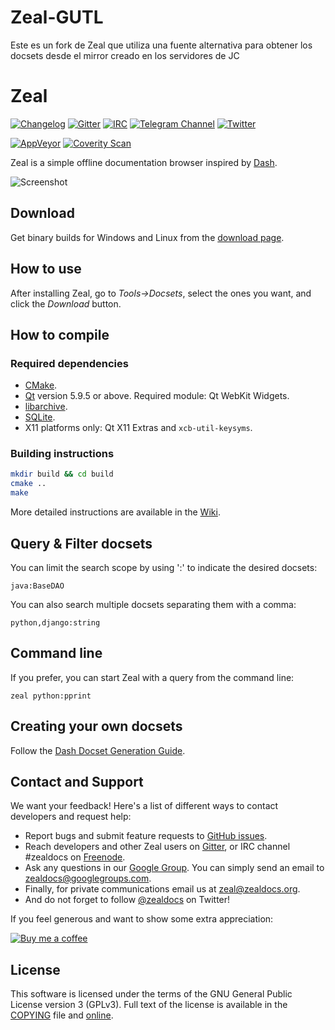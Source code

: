 # Zeal-GUTL

Este es un fork de Zeal que utiliza una fuente alternativa para obtener los docsets desde el mirror creado en los servidores de JC 

# Zeal

[![Changelog](https://img.shields.io/github/release/zealdocs/zeal.svg?style=flat-square)](https://github.com/zealdocs/zeal/releases)
[![Gitter](https://img.shields.io/gitter/room/zealdocs/zeal.svg?style=flat-square)](https://gitter.im/zealdocs/zeal)
[![IRC](https://img.shields.io/badge/chat-on%20irc-blue.svg?style=flat-square)](https://kiwiirc.com/client/irc.freenode.net/#zealdocs)
[![Telegram Channel](https://img.shields.io/badge/follow-on%20telegram-179cde.svg?style=flat-square)](https://telegram.me/zealdocs)
[![Twitter](https://img.shields.io/badge/follow-on%20twitter-1da1f2.svg?style=flat-square)](https://twitter.com/zealdocs)

[![AppVeyor](https://img.shields.io/appveyor/ci/zealdocs/zeal/master.svg?style=flat-square)](https://ci.appveyor.com/project/zealdocs/zeal)
[![Coverity Scan](https://img.shields.io/coverity/scan/4271.svg?style=flat-square)](https://scan.coverity.com/projects/4271)

Zeal is a simple offline documentation browser inspired by [Dash](https://kapeli.com/dash).

![Screenshot](https://i.imgur.com/qBkZduS.png)

## Download

Get binary builds for Windows and Linux from the [download page](https://zealdocs.org/download.html).

## How to use

After installing Zeal, go to *Tools->Docsets*, select the ones you want, and click the *Download* button.

## How to compile

### Required dependencies

* [CMake](https://cmake.org/).
* [Qt](https://www.qt.io/) version 5.9.5 or above. Required module: Qt WebKit Widgets.
* [libarchive](http://libarchive.org/).
* [SQLite](https://sqlite.org/).
* X11 platforms only: Qt X11 Extras and `xcb-util-keysyms`.

### Building instructions

```sh
mkdir build && cd build
cmake ..
make
```

More detailed instructions are available in the [Wiki](https://github.com/zealdocs/zeal/wiki).

## Query & Filter docsets

You can limit the search scope by using ':' to indicate the desired docsets:

`java:BaseDAO`

You can also search multiple docsets separating them with a comma:

`python,django:string`

## Command line

If you prefer, you can start Zeal with a query from the command line:

`zeal python:pprint`

## Creating your own docsets

Follow the [Dash Docset Generation Guide](https://kapeli.com/docsets).

## Contact and Support

We want your feedback! Here's a list of different ways to contact developers and request help:
* Report bugs and submit feature requests to [GitHub issues](https://github.com/zealdocs/zeal/issues).
* Reach developers and other Zeal users on [Gitter](https://gitter.im/zealdocs/zeal), or IRC channel #zealdocs on [Freenode](https://freenode.net/).
* Ask any questions in our [Google Group](https://groups.google.com/d/forum/zealdocs). You can simply send an email to zealdocs@googlegroups.com.
* Finally, for private communications email us at zeal@zealdocs.org.
* And do not forget to follow [@zealdocs](https://twitter.com/zealdocs) on Twitter!

If you feel generous and want to show some extra appreciation:

[![Buy me a coffee][buymeacoffee-shield]][buymeacoffee]

[buymeacoffee]: https://www.buymeacoffee.com/trollixx
[buymeacoffee-shield]: https://www.buymeacoffee.com/assets/img/custom_images/orange_img.png

## License

This software is licensed under the terms of the GNU General Public License version 3 (GPLv3). Full text of the license is available in the [COPYING](https://github.com/zealdocs/zeal/blob/master/COPYING) file and [online](http://opensource.org/licenses/gpl-3.0.html).
